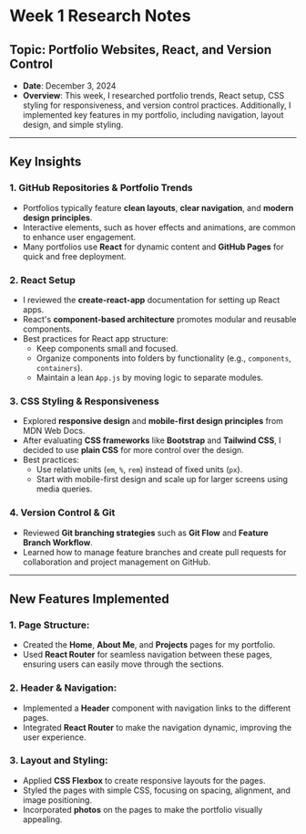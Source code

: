 # Week 1 Research Notes

## Topic: Portfolio Websites, React, and Version Control

- **Date**: December 3, 2024
- **Overview**: This week, I researched portfolio trends, React setup, CSS styling for responsiveness, and version control practices. Additionally, I implemented key features in my portfolio, including navigation, layout design, and simple styling.

---

## Key Insights

### 1. **GitHub Repositories & Portfolio Trends**
   - Portfolios typically feature **clean layouts**, **clear navigation**, and **modern design principles**.
   - Interactive elements, such as hover effects and animations, are common to enhance user engagement.
   - Many portfolios use **React** for dynamic content and **GitHub Pages** for quick and free deployment.

### 2. **React Setup**
   - I reviewed the **create-react-app** documentation for setting up React apps.
   - React's **component-based architecture** promotes modular and reusable components.
   - Best practices for React app structure:
     - Keep components small and focused.
     - Organize components into folders by functionality (e.g., `components`, `containers`).
     - Maintain a lean `App.js` by moving logic to separate modules.

### 3. **CSS Styling & Responsiveness**
   - Explored **responsive design** and **mobile-first design principles** from MDN Web Docs.
   - After evaluating **CSS frameworks** like **Bootstrap** and **Tailwind CSS**, I decided to use **plain CSS** for more control over the design.
   - Best practices:
     - Use relative units (`em`, `%`, `rem`) instead of fixed units (`px`).
     - Start with mobile-first design and scale up for larger screens using media queries.

### 4. **Version Control & Git**
   - Reviewed **Git branching strategies** such as **Git Flow** and **Feature Branch Workflow**.
   - Learned how to manage feature branches and create pull requests for collaboration and project management on GitHub.

---

## New Features Implemented

### 1. **Page Structure**:
   - Created the **Home**, **About Me**, and **Projects** pages for my portfolio.
   - Used **React Router** for seamless navigation between these pages, ensuring users can easily move through the sections.

### 2. **Header & Navigation**:
   - Implemented a **Header** component with navigation links to the different pages.
   - Integrated **React Router** to make the navigation dynamic, improving the user experience.

### 3. **Layout and Styling**:
   - Applied **CSS Flexbox** to create responsive layouts for the pages.
   - Styled the pages with simple CSS, focusing on spacing, alignment, and image positioning.
   - Incorporated **photos** on the pages to make the portfolio visually appealing.
